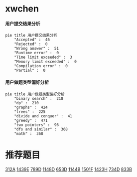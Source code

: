 # xwchen

<!-- tabs:start -->



#### **用户提交结果分析**

```mermaid
pie title 用户提交结果分析
    "Accepted" :  46
    "Rejected" :  0
    "Wrong answer" :  51
    "Runtime error" :  0
    "Time limit exceeded" :  3
    "Memory limit exceeded" :  0
    "Compilation error" :  0
    "Partial" :  0
```

#### **用户做题类型偏好分析**

```mermaid
pie title 用户做题类型偏好分析
    "binary search" :  218
    "dp" :  210
    "graphs" :  424
    "trees" :  225
    "divide and conquer" :  41
    "greedy" :  471
    "two pointers" :  96
    "dfs and similar" :  368
    "math" :  368
```



<!-- tabs:end -->
# 推荐题目
[312A](https://codeforces.com/contest/312/problem/A)
[1439E](https://codeforces.com/contest/1439/problem/E)
[789D](https://codeforces.com/contest/789/problem/D)
[1148D](https://codeforces.com/contest/1148/problem/D)
[653D](https://codeforces.com/contest/653/problem/D)
[1144B](https://codeforces.com/contest/1144/problem/B)
[1501F](https://codeforces.com/contest/1501/problem/F)
[1423H](https://codeforces.com/contest/1423/problem/H)
[734D](https://codeforces.com/contest/734/problem/D)
[833B](https://codeforces.com/contest/833/problem/B)
